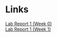 # Links
[Lab Report 1 (Week 0)](lab_report_1_week_0.html) <br>
[Lab Report 1 (Week 1)](https://soraucsd.github.io/cse15l-lab-reports/lab_report_1_week_1/lab_report_1_week_1.html)
